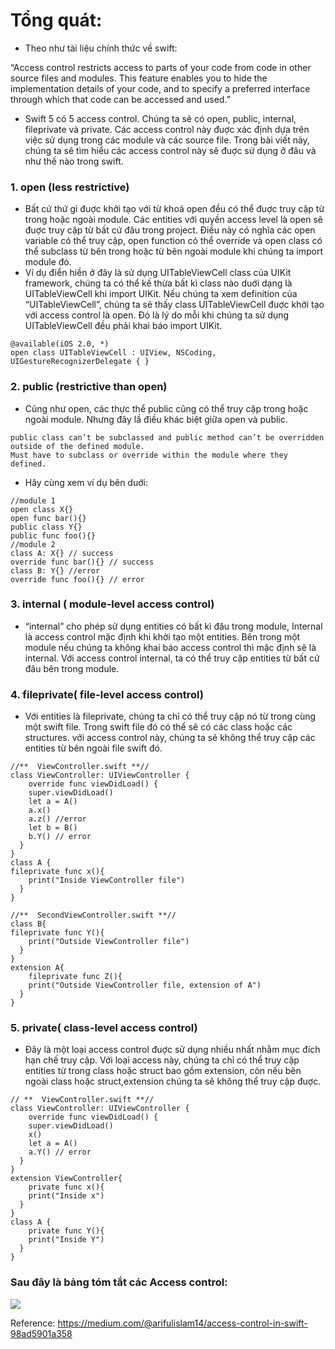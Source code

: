 # Tổng quát:
* Theo như tài liệu chính thức về swift:

“Access control restricts access to parts of your code from code in other source files and modules. This feature enables you to hide the implementation details of your code, and to specify a preferred interface through which that code can be accessed and used.”
* Swift 5 có 5 access control. Chúng ta sẽ có open, public, internal, fileprivate và private. Các access control này đuợc xác định dựa trên việc sử dụng trong các module và các source file. Trong bài viết này, chúng ta sẽ tìm hiểu các access control này sẽ đuợc sử dụng ở đâu và như thế nào trong swift.

### 1. open (less restrictive)
* Bất cứ thứ gì đuợc khởi tạo với từ khoá open đều có thể đuợc truy cập từ trong hoặc ngoài module. Các entities với quyền access level là open sẽ đuợc truy cập từ bất cứ đâu trong project. Điều này có nghĩa các open variable có thể truy cập, open function có thể override và open class có thể subclass từ bên trong hoặc từ bên ngoài module khi chúng ta import module đó.
* Ví dụ điển hiền ở đây là sử dụng UITableViewCell class của UIKit framework, chúng ta có thể kế thừa bất kì class nào duới dạng là UITableViewCell khi import UIKit. Nếu chúng ta xem definition của “UITableViewCell”, chúng ta sẽ thấy class UITableViewCell đuợc khởi tạo với access control là open. Đó là lý do mỗi khi chúng ta sử dụng UITableViewCell đều phải khai báo import UIKit.
```
@available(iOS 2.0, *)
open class UITableViewCell : UIView, NSCoding, UIGestureRecognizerDelegate { }
```

### 2. public (restrictive than open)
* Cũng như open, các thực thể public cũng có thể truy cập trong hoặc ngoài module. Nhưng đây lầ điều khác biệt giữa open và public.

```
public class can’t be subclassed and public method can’t be overridden outside of the defined module.
Must have to subclass or override within the module where they defined.
```
* Hãy cùng xem ví dụ bên duới:

```
//module 1
open class X{}
open func bar(){}
public class Y{}
public func foo(){}
//module 2
class A: X{} // success
override func bar(){} // success
class B: Y{} //error
override func foo(){} // error
```
### 3. internal ( module-level access control)
* “internal”  cho phép sử dụng entities có bất kì đâu trong module, Internal là access control mặc định khi khởi tạo một entities. Bên trong một module nếu chúng ta không khai báo access control thì mặc định sẽ là internal. Với access control internal, ta có thể truy cập entities từ bất cứ đâu bên trong module.

### 4. fileprivate( file-level access control)
* Với entities là fileprivate, chúng ta chỉ có thể truy cập nó từ trong cùng một swift file. Trong swift file đó có thể sẽ có các class hoặc các structures. với access control này, chúng ta sẽ không thể truy cập các entities từ bên ngoài file swift đó.

```
//**  ViewController.swift **//
class ViewController: UIViewController {
    override func viewDidLoad() {
    super.viewDidLoad()
    let a = A()
    a.x()
    a.z() //error
    let b = B()
    b.Y() // error
  }
}
class A {
fileprivate func x(){
    print("Inside ViewController file")
  }
}

//**  SecondViewController.swift **//
class B{
fileprivate func Y(){
    print("Outside ViewController file")
  }
}
extension A{
    fileprivate func Z(){
    print("Outside ViewController file, extension of A")
  }
}
```

### 5. private( class-level access control)
* Đây là một loại access control đuợc sử dụng nhiều nhất nhằm mục đích hạn chế truy cập. Với loại access này, chúng ta chỉ có thể truy cập entities từ trong class hoặc struct bao gồm extension, còn nếu bên ngoài  class hoặc struct,extension chúng ta sẽ không thể truy cập đuợc.

```
// **  ViewController.swift **//
class ViewController: UIViewController {
    override func viewDidLoad() {
    super.viewDidLoad()
    x()
    let a = A()
    a.Y() // error
  }
}
extension ViewController{
    private func x(){
    print("Inside x")
  }
}
class A {
    private func Y(){
    print("Inside Y")
  }
}
```

### Sau đây là bảng tóm tắt các Access control:
![](https://images.viblo.asia/06819849-328a-4853-8f47-59115ffbb486.png)

Reference: https://medium.com/@arifulislam14/access-control-in-swift-98ad5901a358